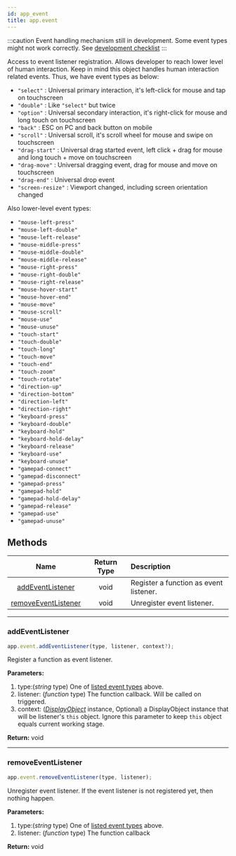 ```yaml
---
id: app_event
title: app.event
---
```


:::caution
Event handling mechanism still in development. Some event types might not work correctly. See [development checklist](/docs/dev_checklist/pre_alpha)
:::

Access to event listener registration. Allows developer to reach lower level of human interaction. Keep in mind this object handles human interaction related events. Thus, we have event types as below:

- `"select"` : Universal primary interaction, it's left-click for mouse and tap on touchscreen
- `"double"` : Like `"select"` but twice
- `"option"` : Universal secondary interaction, it's right-click for mouse and long touch on touchscreen
- `"back"` : ESC on PC and back button on mobile
- `"scroll"` : Universal scroll, it's scroll wheel for mouse and swipe on touchscreen
- `"drag-start"` : Universal drag started event, left click + drag for mouse and long touch + move on touchscreen
- `"drag-move"` : Universal dragging event, drag for mouse and move on touchscreen
- `"drag-end"` : Universal drop event
- `"screen-resize"` : Viewport changed, including screen orientation changed

Also lower-level event types:

- `"mouse-left-press"`
- `"mouse-left-double"`
- `"mouse-left-release"`
- `"mouse-middle-press"`
- `"mouse-middle-double"`
- `"mouse-middle-release"`
- `"mouse-right-press"`
- `"mouse-right-double"`
- `"mouse-right-release"`
- `"mouse-hover-start"`
- `"mouse-hover-end"`
- `"mouse-move"`
- `"mouse-scroll"`
- `"mouse-use"`
- `"mouse-unuse"`
- `"touch-start"`
- `"touch-double"`
- `"touch-long"`
- `"touch-move"`
- `"touch-end"`
- `"touch-zoom"`
- `"touch-rotate"`
- `"direction-up"`
- `"direction-bottom"`
- `"direction-left"`
- `"direction-right"`
- `"keyboard-press"`
- `"keyboard-double"`
- `"keyboard-hold"`
- `"keyboard-hold-delay"`
- `"keyboard-release"`
- `"keyboard-use"`
- `"keyboard-unuse"`
- `"gamepad-connect"`
- `"gamepad-disconnect"`
- `"gamepad-press"`
- `"gamepad-hold"`
- `"gamepad-hold-delay"`
- `"gamepad-release"`
- `"gamepad-use"`
- `"gamepad-unuse"`

## Methods

|                    Name                     | Return Type | Description                            |
| :-----------------------------------------: | :---------: | :------------------------------------- |
|    [addEventListener](#addeventlistener)    |    void     | Register a function as event listener. |
| [removeEventListener](#removeeventlistener) |    void     | Unregister event listener.             |

---

### addEventListener

```javascript
app.event.addEventListener(type, listener, context?);
```

Register a function as event listener.

**Parameters:**

1. type:(_string_ type) One of [listed event types](#) above.
2. listener: (_function_ type) The function callback. Will be called on triggered.
3. context: ([_DisplayObject_](/docs/reference-widgets/displayobject) instance, Optional) a DisplayObject instance that will be listener's `this` object. Ignore this parameter to keep `this` object equals current working stage.

**Return:** void

---

### removeEventListener

```javascript
app.event.removeEventListener(type, listener);
```

Unregister event listener. If the event listener is not registered yet, then nothing happen.

**Parameters:**

1. type:(_string_ type) One of [listed event types](#) above.
2. listener: (_function_ type) The function callback

**Return:** void
